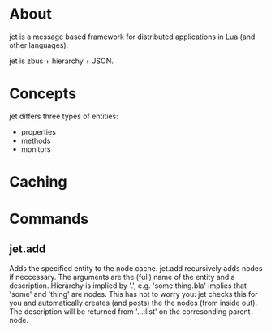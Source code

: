 # About

jet is a message based framework for distributed applications in Lua (and other languages).

jet is zbus + hierarchy + JSON.

# Concepts
jet differs three types of entities:

- properties
- methods
- monitors

# Caching

# Commands

## jet.add

Adds the specified entity to the node cache. jet.add recursively adds nodes if neccessary.
The arguments are the (full) name of the entity and a description. Hierarchy is implied by '.', e.g. 'some.thing.bla' implies that 'some' and 'thing' are nodes. This has not to worry you: jet checks this for you and automatically creates (and posts) the the nodes (from inside out). The description will be returned from '...:list' on the corresonding parent node.



